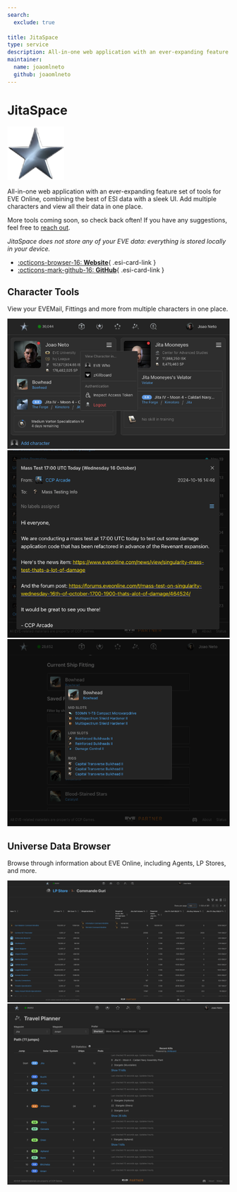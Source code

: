 ```yaml
---
search:
  exclude: true

title: JitaSpace
type: service
description: All-in-one web application with an ever-expanding feature set of tools for EVE Online, from reading all your characters' EveMail in one place, to browsing the LP store offers.
maintainer:
  name: joaomlneto
  github: joaomlneto
---
```


# JitaSpace

![](icon.png)

All-in-one web application with an ever-expanding feature set of tools for EVE Online, combining the best of ESI data with a sleek UI.
Add multiple characters and view all their data in one place.

More tools coming soon, so check back often!
If you have any suggestions, feel free to [reach out](https://www.jita.space/about).

_JitaSpace does not store any of your EVE data: everything is stored locally in your device._

<div class="grid cards" markdown>

- [:octicons-browser-16: __Website__](https://www.jita.space){ .esi-card-link }
- [:octicons-mark-github-16: __GitHub__](https://www.github.com/joaomlneto/jitaspace){ .esi-card-link }

</div>

## Character Tools
View your EVEMail, Fittings and more from multiple characters in one place.

![Overview of multiple characters](character_card.png)
![EveMail Viewer](evemail.png)
![In-game Fittings Browser, including current ship fittings](fitting_current.png)

## Universe Data Browser
Browse through information about EVE Online, including Agents, LP Stores, and more.

![Loyalty Point Store Table](lp_store_table.png)
![Route Planner](travel_planner.png)
